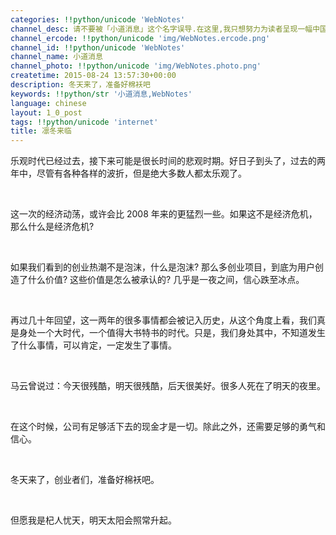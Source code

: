 ```yaml
---
categories: !!python/unicode 'WebNotes'
channel_desc: 请不要被「小道消息」这个名字误导.在这里,我只想努力为读者呈现一幅中国互联网的清明上河图.
channel_ercode: !!python/unicode 'img/WebNotes.ercode.png'
channel_id: !!python/unicode 'WebNotes'
channel_name: 小道消息
channel_photo: !!python/unicode 'img/WebNotes.photo.png'
createtime: 2015-08-24 13:57:30+00:00
description: 冬天来了，准备好棉袄吧
keywords: !!python/str '小道消息,WebNotes'
language: chinese
layout: 1_0_post
tags: !!python/unicode 'internet'
title: 凛冬来临
---
```

<div class="rich_media_content" id="js_content">
<p>
<span style="font-size: 14px;">
</span>
</p>
<p>
         乐观时代已经过去，接下来可能是很长时间的悲观时期。好日子到头了，过去的两年中，尽管有各种各样的波折，但是绝大多数人都太乐观了。
        </p>
<p>
<br/>
</p>
<p>
         这一次的经济动荡，或许会比 2008 年来的更猛烈一些。如果这不是经济危机，那么什么是经济危机?
        </p>
<p>
<br/>
</p>
<p>
         如果我们看到的创业热潮不是泡沫，什么是泡沫? 那么多创业项目，到底为用户创造了什么价值? 这些价值是怎么被承认的? 几乎是一夜之间，信心跌至冰点。
        </p>
<p>
<br/>
</p>
<p>
         再过几十年回望，这一两年的很多事情都会被记入历史，从这个角度上看，我们真是身处一个大时代，一个值得大书特书的时代。只是，我们身处其中，不知道发生了什么事情，可以肯定，一定发生了事情。
        </p>
<p>
<br/>
</p>
<p>
         马云曾说过：今天很残酷，明天很残酷，后天很美好。很多人死在了明天的夜里。
        </p>
<p>
<br/>
</p>
<p>
         在这个时候，公司有足够活下去的现金才是一切。除此之外，还需要足够的勇气和信心。
        </p>
<p>
<br/>
</p>
<p>
         冬天来了，创业者们，准备好棉袄吧。
        </p>
<p>
<br/>
</p>
<p>
         但愿我是杞人忧天，明天太阳会照常升起。
        </p>
</div>